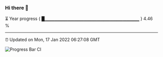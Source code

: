 ### Hi there 👋

⏳ Year progress { █▁▁▁▁▁▁▁▁▁▁▁▁▁▁▁▁▁▁▁▁▁▁▁▁▁▁▁▁▁ } 4.46 %

---

⏰ Updated on Mon, 17 Jan 2022 06:27:08 GMT

![Progress Bar CI](https://github.com/ZhaoGui/ZhaoGui/workflows/Progress%20Bar%20CI/badge.svg)
